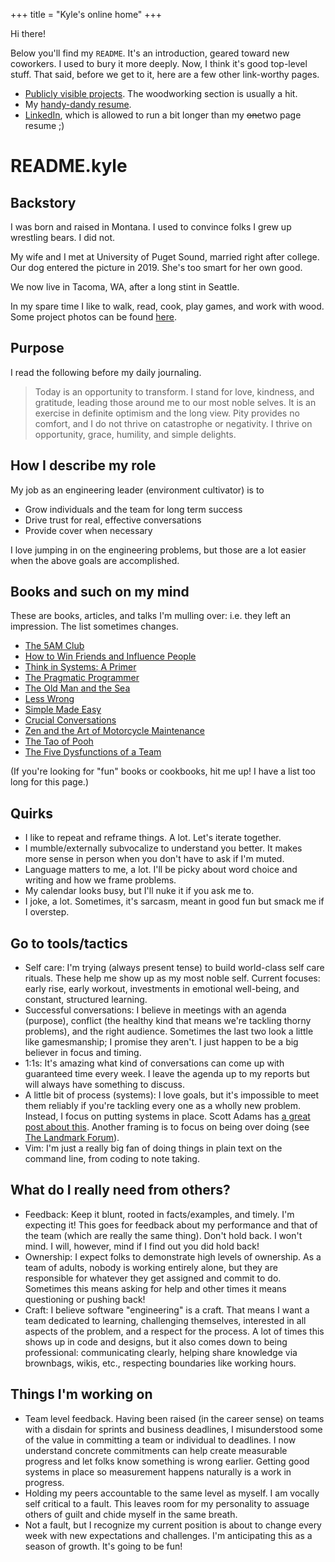 +++
title = "Kyle's online home"
+++

Hi there!

Below you'll find my `README`. It's an introduction, geared toward new coworkers. I used to bury it more deeply. Now, I think it's good top-level stuff. That said, before we get to it, here are a few other link-worthy pages.

- [Publicly visible projects](/projects). The woodworking
  section is usually a hit.
- My [handy-dandy resume](https://github.com/krwenholz/Resume/blob/master/resume.pdf).
- [LinkedIn](https://www.linkedin.com/in/kyle-wenholz/), which is allowed to run a bit longer than my ~~one~~two page resume ;)

# README.kyle

## Backstory

I was born and raised in Montana. I used to convince folks I grew up wrestling bears. I
did not.

My wife and I met at University of Puget Sound, married right after college. Our dog entered
the picture in 2019. She's too smart for her own good.

We now live in Tacoma, WA, after a long stint in Seattle.

In my spare time I like to walk, read, cook, play games, and work with wood. Some project photos can be
found [here](https://photos.google.com/share/AF1QipPPR5N7AuE28ucrJPX9brb6XxazXH6ohPlECQ_gxl3nRAepbHHwU6n-_xrqe8Hu0g?key=UHhNRUVld1NlZGc1OGtUWFlpZXNhN0tGUUZIbmtn).

## Purpose

I read the following before my daily journaling.

> Today is an opportunity to transform. I stand for love, kindness, and gratitude, leading those around me to our most noble selves. It is an exercise in definite optimism and the long view. Pity provides no comfort, and I do not thrive on catastrophe or negativity. I thrive on opportunity, grace, humility, and simple delights.

## How I describe my role

My job as an engineering leader (environment cultivator) is to

- Grow individuals and the team for long term success
- Drive trust for real, effective conversations
- Provide cover when necessary

I love jumping in on the engineering problems, but those are a lot easier when the above goals are accomplished.

## Books and such on my mind

These are books, articles, and talks I'm mulling over: i.e. they left an impression. The list sometimes changes.

- [The 5AM Club](https://www.robinsharma.com/book/the-5am-club)
- [How to Win Friends and Influence People](https://en.wikipedia.org/wiki/How_to_Win_Friends_and_Influence_People)
- [Think in Systems: A Primer](https://www.goodreads.com/book/show/3828902-thinking-in-systems)
- [The Pragmatic Programmer](https://en.wikipedia.org/wiki/The_Pragmatic_Programmer)
- [The Old Man and the Sea](https://en.wikipedia.org/wiki/The_Old_Man_and_the_Sea)
- [Less Wrong](https://www.lesswrong.com/)
- [Simple Made Easy](https://www.infoq.com/presentations/Simple-Made-Easy/)
- [Crucial Conversations](https://en.wikipedia.org/wiki/Crucial_Conversations:_Tools_for_Talking_When_Stakes_Are_High)
- [Zen and the Art of Motorcycle Maintenance](https://en.wikipedia.org/wiki/Zen_and_the_Art_of_Motorcycle_Maintenance)
- [The Tao of Pooh](https://en.wikipedia.org/wiki/The_Tao_of_Pooh)
- [The Five Dysfunctions of a Team](https://en.wikipedia.org/wiki/The_Five_Dysfunctions_of_a_Team)

(If you're looking for "fun" books or cookbooks, hit me up! I have a list too long for
this page.)

## Quirks

- I like to repeat and reframe things. A lot. Let's iterate together.
- I mumble/externally subvocalize to understand you better. It makes more sense in
  person when you don't have to ask if I'm muted.
- Language matters to me, a lot. I'll be picky about word choice and
  writing and how we frame problems.
- My calendar looks busy, but I'll nuke it if you ask me to.
- I joke, a lot. Sometimes, it's sarcasm, meant in good fun but smack me if I overstep.

## Go to tools/tactics

- Self care: I'm trying (always present tense) to build world-class self care rituals. These help me show up as my most noble self. Current focuses: early rise, early workout, investments in emotional well-being, and constant, structured learning.
- Successful conversations: I believe in meetings with an agenda (purpose), conflict (the healthy kind that means we're tackling thorny problems), and the right audience. Sometimes the last two look a little like gamesmanship; I promise they aren't. I just happen to be a big believer in focus and timing.
- 1:1s: It's amazing what kind of conversations can come up with guaranteed time every week. I leave the agenda up to my reports but will always have something to discuss.
- A little bit of process (systems): I love goals, but it's impossible to meet them reliably if you're tackling every one as a wholly new problem. Instead, I focus on putting systems in place. Scott Adams has [a great post about this](https://www.scottadamssays.com/2013/11/18/goals-vs-systems/). Another framing is to focus on being over doing (see [The Landmark Forum](https://www.landmarkworldwide.com)).
- Vim: I'm just a really big fan of doing things in plain text on the command line, from coding to note taking.

## What do I really need from others?

- Feedback: Keep it blunt, rooted in facts/examples, and timely. I'm expecting it! This goes for feedback about my performance and that of the team (which are really the same thing). Don't hold back. I won't mind. I will, however, mind if I find
  out you did hold back!
- Ownership: I expect folks to demonstrate high levels of ownership. As a team of adults, nobody is working entirely alone, but they are responsible for whatever they get assigned and commit to do. Sometimes this means asking for help and other times it means questioning or pushing back!
- Craft: I believe software "engineering" is a craft. That means I want a team dedicated to learning, challenging themselves, interested in all aspects of the problem, and a respect for the process. A lot of times this shows up in code and designs, but it also comes down to being professional: communicating clearly, helping share knowledge via brownbags, wikis, etc., respecting boundaries like working hours.

## Things I'm working on

- Team level feedback. Having
  been raised (in the career sense) on teams with a disdain for sprints and business deadlines,
  I misunderstood some of the value in committing a team or individual to deadlines. I now
  understand concrete commitments can help create measurable progress and let folks know
  something is wrong earlier. Getting good systems in place so measurement happens
  naturally is a work in progress.
- Holding my peers accountable to the same level as myself. I am vocally self critical to a
  fault. This leaves room for my personality to assuage others of guilt and chide myself in
  the same breath.
- Not a fault, but I recognize my current position is about to change every week with new
  expectations and challenges. I'm anticipating this as a season of growth. It's going to be fun!
